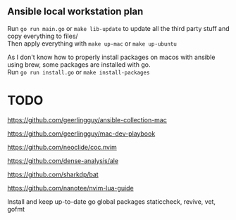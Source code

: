 ## Ansible local workstation plan

Run `go run main.go` or `make lib-update` to update all the third party stuff and copy everything to files/  
Then apply everything with `make up-mac` or `make up-ubuntu`

As I don't know how to properly install packages on macos with ansible using brew, some packages are installed with
go.  
Run `go run install.go` or `make install-packages`

# TODO

https://github.com/geerlingguy/ansible-collection-mac

https://github.com/geerlingguy/mac-dev-playbook

https://github.com/neoclide/coc.nvim

https://github.com/dense-analysis/ale

https://github.com/sharkdp/bat

https://github.com/nanotee/nvim-lua-guide


Install and keep up-to-date go global packages staticcheck, revive, vet, gofmt
